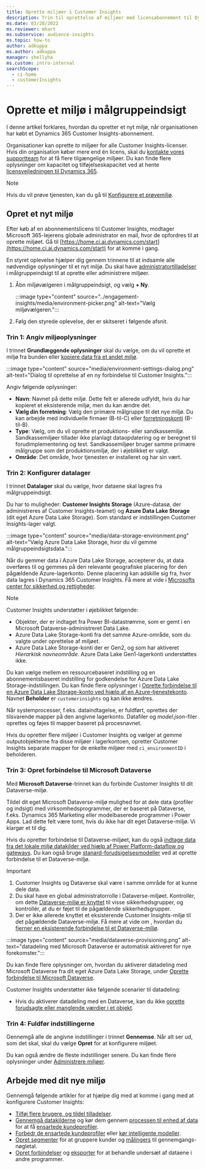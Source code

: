 ```yaml
---
title: Oprette miljøer i Customer Insights
description: Trin til oprettelse af miljøer med licensabonnement til Dynamics 365 Customer Insights.
ms.date: 03/28/2022
ms.reviewer: mhart
ms.subservice: audience-insights
ms.topic: how-to
author: adkuppa
ms.author: adkuppa
manager: shellyha
ms.custom: intro-internal
searchScope:
  - ci-home
  - customerInsights
---
```


# <a name="create-an-environment-in-audience-insights"></a>Oprette et miljø i målgruppeindsigt

I denne artikel forklares, hvordan du opretter et nyt miljø, når organisationen har købt et Dynamics 365 Customer Insights-abonnement. 

Organisationer kan oprette *to* miljøer for alle Customer Insights-licenser. Hvis din organisation køber mere end én licens, skal du [kontakte vores supportteam](https://go.microsoft.com/fwlink/?linkid=2079641) for at få flere tilgængelige miljøer. Du kan finde flere oplysninger om kapacitet og tilføjelseskapacitet ved at hente [licensvejledningen til Dynamics 365](https://go.microsoft.com/fwlink/?LinkId=866544).

> [!NOTE]
> Hvis du vil prøve tjenesten, kan du gå til [Konfigurere et prøvemiljø](../trial-signup.md).

## <a name="create-a-new-environment"></a>Opret et nyt miljø

Efter køb af en abonnementslicens til Customer Insights, modtager Microsoft 365-lejerens globale administrator en mail, hvor de opfordres til at oprette miljøet. Gå til [https://home.ci.ai.dynamics.com/start](https://home.ci.ai.dynamics.com/start) for at komme i gang. 

En styret oplevelse hjælper dig gennem trinnene til at indsamle alle nødvendige oplysninger til et nyt miljø. Du skal have [administratortilladelser](permissions.md) i målgruppeindsigt til at oprette eller administrere miljøer.

1. Åbn miljøvælgeren i målgruppeindsigt, og vælg **+ Ny**.
  
   :::image type="content" source="../engagement-insights/media/environment-picker.png" alt-text="Vælg miljøvælgeren.":::

1. Følg den styrede oplevelse, der er skitseret i følgende afsnit.

### <a name="step-1-provide-environment-information"></a>Trin 1: Angiv miljøoplysninger

I trinnet **Grundlæggende oplysninger** skal du vælge, om du vil oprette et miljø fra bunden eller [kopiere data fra et andet miljø](manage-environments.md#copy-the-environment-configuration).

   :::image type="content" source="media/environment-settings-dialog.png" alt-text="Dialog til oprettelse af en ny forbindelse til Customer Insights.":::

Angiv følgende oplysninger:
   - **Navn**: Navnet på dette miljø. Dette felt er allerede udfyldt, hvis du har kopieret et eksisterende miljø, men du kan ændre det.
   - **Vælg din forretning**: Vælg den primære målgruppe til det nye miljø. Du kan arbejde med individuelle firmaer (B-til-C) eller [forretningskonti](work-with-business-accounts.md) (B-til-B).
   - **Type**: Vælg, om du vil oprette et produktions- eller sandkassemiljø. Sandkassemiljøer tillader ikke planlagt dataopdatering og er beregnet til forudimplementering og test. Sandkassemiljøer bruger samme primære målgruppe som det produktionsmiljø, der i øjeblikket er valgt.
   - **Område**: Det område, hvor tjenesten er installeret og har sin vært.

### <a name="step-2-configure-data-storage"></a>Trin 2: Konfigurer datalager

I trinnet **Datalager** skal du vælge, hvor dataene skal lagres fra målgruppeindsigt.

Du har to muligheder: **Customer Insights Storage** (Azure-datasø, der administreres af Customer Insights-teamet) og **Azure Data Lake Storage** (dit eget Azure Data Lake Storage). Som standard er indstillingen Customer Insights-lager valgt.

:::image type="content" source="media/data-storage-environment.png" alt-text="Vælg Azure Data Lake Storage, hvor du vil gemme målgruppeindsigtsdata.":::

Når du gemmer data i Azure Data Lake Storage, accepterer du, at data overføres til og gemmes på den relevante geografiske placering for den pågældende Azure-lagerkonto. Denne placering kan adskille sig fra, hvor data lagres i Dynamics 365 Customer Insights. Få mere at vide i [Microsofts center for sikkerhed og rettigheder](https://www.microsoft.com/trust-center).

> [!NOTE]
> Customer Insights understøtter i øjeblikket følgende:
> - Objekter, der er indtaget fra Power BI-datastrømme, som er gemt i en Microsoft Dataverse-administreret Data Lake.  
> - Azure Data Lake Storage-konti fra det samme Azure-område, som du valgte under oprettelse af miljøet.
> - Azure Data Lake Storage-konti der er Gen2, og som har aktiveret *Hierarkisk navneområde*. Azure Data Lake Gen1-lagerkonti understøttes ikke.

Du kan vælge mellem en ressourcebaseret indstilling og en abonnementsbaseret indstilling for godkendelse for Azure Data Lake Storage-indstillingen. Du kan finde flere oplysninger i [Oprette forbindelse til en Azure Data Lake Storage-konto ved hjælp af en Azure-tjenestekonto](connect-service-principal.md). Navnet **Beholder** er `customerinsights` og kan ikke ændres.

Når systemprocesser, f.eks. dataindtagelse, er fuldført, oprettes der tilsvarende mapper på den angivne lagerkonto. Datafiler og *model.json*-filer oprettes og føjes til mapper baseret på procesnavnet.

Hvis du opretter flere miljøer i Customer Insights og vælger at gemme outputobjekterne fra disse miljøer i lagerkontoen, opretter Customer Insights separate mapper for de enkelte miljøer med `ci_environmentID` i beholderen.

### <a name="step-3-connect-to-microsoft-dataverse"></a>Trin 3: Opret forbindelse til Microsoft Dataverse
   
Med **Microsoft Dataverse**-trinnet kan du forbinde Customer Insights til dit Dataverse-miljø.

Tildel dit eget Microsoft Dataverse-miljø mulighed for at dele data (profiler og indsigt) med virksomhedsprogrammer, der er baseret på Dataverse, f.eks. Dynamics 365 Marketing eller modelbaserede programmer i Power Apps. Lad dette felt være tomt, hvis du ikke har dit eget Dataverse-miljø. Vi klargør et til dig.

Hvis du opretter forbindelse til Dataverse-miljøet, kan du også [indtage data fra det lokale miljø datakilder ved hjælp af Power Platform-dataflow og gateways](data-sources.md#add-data-from-on-premises-data-sources). Du kan også bruge [stanard-forudsigelsesmodeller](predictions-overview.md?tabs=b2c#out-of-box-models) ved at oprette forbindelse til et Dataverse-miljø.

> [!IMPORTANT]
> 1. Customer Insights og Dataverse skal være i samme område for at kunne dele data.
> 1. Du skal have en global administratorrolle i Dataverse-miljøet. Kontrollér, om dette [Dataverse-miljø er knyttet](/power-platform/admin/control-user-access#associate-a-security-group-with-a-dataverse-environment) til visse sikkerhedsgrupper, og kontrollér, at du er føjet til de pågældende sikkerhedsgrupper.
> 1. Der er ikke allerede knyttet et eksisterende Customer Insights-miljø til det pågældende Dataverse-miljø. Få mere at vide om , hvordan du [fjerner en eksisterende forbindelse til et Dataverse-miljø](manage-environments.md#remove-an-existing-connection-to-a-dataverse-environment).

:::image type="content" source="media/dataverse-provisioning.png" alt-text="datadeling med Microsoft Dataverse er automatisk aktiveret for nye forekomster.":::

Du kan finde flere oplysninger om, hvordan du aktiverer datadeling med Microsoft Dataverse fra dit eget Azure Data Lake Storage, under [Oprette forbindelse til Microsoft Dataverse](manage-environments.md#connect-to-microsoft-dataverse).

Customer Insights understøtter ikke følgende scenarier til datadeling:
- Hvis du aktiverer datadeling med en Dataverse, kan du ikke [oprette forudsagte eller manglende værdier i et objekt](predictions.md).

### <a name="step-4-finalize-the-settings"></a>Trin 4: Fuldfør indstillingerne

Gennemgå alle de angivne indstillinger i trinnet **Gennemse**. Når alt ser ud, som det skal, skal du vælge **Opret** for at konfigurere miljøet. 

Du kan også ændre de fleste indstillinger senere. Du kan finde flere oplysninger under [Administrere miljøer](manage-environments.md).

## <a name="work-with-your-new-environment"></a>Arbejde med dit nye miljø

Gennemgå følgende artikler for at hjælpe dig med at komme i gang med at konfigurere Customer Insights: 

- [Tilføj flere brugere, og tildel tilladelser](permissions.md).
- [Gennemgå datakilderne](data-sources.md) og kør dem gennem [processen til enhed af data](data-unification.md) for at få [ensartede kundeprofiler](customer-profiles.md).
- [Forbedr de ensartede kundeprofiler](enrichment-hub.md) eller [kør intelligente modeller](predictions-overview.md).
- [Opret segmenter](segments.md) for at gruppere kunder og [målingers](measures.md) til gennemgangs-nøgletal.
- [Opret forbindelser](connections.md) og [eksporter](export-destinations.md) for at behandle undersæt af dataene i andre programmer.
